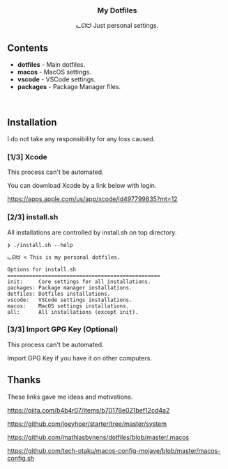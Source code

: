 <h3 align="center">My Dotfiles</h3>
<p align="center">ᓚᘏᗢ Just personal settings.</p>

## Contents

* **dotfiles** - Main dotfiles.
* **macos**    - MacOS settings.
* **vscode**   - VSCode settings.
* **packages** - Package Manager files.

<br />

## Installation
I do not take any responsibility for any loss caused.

### [1/3] Xcode
This process can't be automated.

You can download Xcode by a link below with login.

https://apps.apple.com/us/app/xcode/id497799835?mt=12

### [2/3] install.sh
All installations are controlled by install.sh on top directory.

```
❯ ./install.sh --help

ᓚᘏᗢ < This is my personal dotfiles.

Options for install.sh
=================================================
init:     Core settings for all installations.
packages: Package manager installations.
dotfiles: Dotfiles installations.
vscode:   VSCode settings installations.
macos:    MacOS settings installations.
all:      All installations (except init).
```

### [3/3] Import GPG Key (Optional)
This process can't be automated.

Import GPG Key if you have it on other computers.

## Thanks
These links gave me ideas and motivations.

https://qiita.com/b4b4r07/items/b70178e021bef12cd4a2

https://github.com/joeyhoer/starter/tree/master/system

https://github.com/mathiasbynens/dotfiles/blob/master/.macos

https://github.com/tech-otaku/macos-config-mojave/blob/master/macos-config.sh
